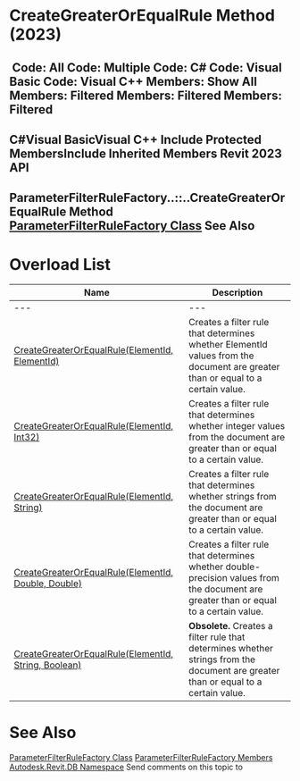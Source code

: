 # CreateGreaterOrEqualRule Method (2023)

﻿
 Code: All Code: Multiple Code: C# Code: Visual Basic Code: Visual C++  Members: Show All Members: Filtered Members: Filtered Members: Filtered   
---  
C#Visual BasicVisual C++
Include Protected MembersInclude Inherited Members
Revit 2023 API  
---  
ParameterFilterRuleFactory..::..CreateGreaterOrEqualRule Method   
[ParameterFilterRuleFactory Class](317755a4-24ba-9f36-7639-f6fb2aa5a1a7.md "ParameterFilterRuleFactory Class") See Also  
---  
# Overload List
| Name | Description |
| --- | --- |
| --- | --- | --- |
| [CreateGreaterOrEqualRule(ElementId, ElementId)](88ab89de-0fbc-9750-cbfe-cacd637b3f00.md "CreateGreaterOrEqualRule Method \(ElementId, ElementId\)") | Creates a filter rule that determines whether ElementId values from the document are greater than or equal to a certain value. |
| [CreateGreaterOrEqualRule(ElementId, Int32)](5bef06b9-9257-9fd6-d6ca-01fc9d0f5f9e.md "CreateGreaterOrEqualRule Method \(ElementId, Int32\)") | Creates a filter rule that determines whether integer values from the document are greater than or equal to a certain value. |
| [CreateGreaterOrEqualRule(ElementId, String)](e7549a8a-72bf-d4ef-e900-18e6b767882a.md "CreateGreaterOrEqualRule Method \(ElementId, String\)") | Creates a filter rule that determines whether strings from the document are greater than or equal to a certain value. |
| [CreateGreaterOrEqualRule(ElementId, Double, Double)](3be5900e-4b7b-7197-8a7e-664b7ecc15e5.md "CreateGreaterOrEqualRule Method \(ElementId, Double, Double\)") | Creates a filter rule that determines whether double-precision values from the document are greater than or equal to a certain value. |
| [CreateGreaterOrEqualRule(ElementId, String, Boolean)](7314ad1a-9511-565e-9f12-2b7868a4b7c1.md "CreateGreaterOrEqualRule Method \(ElementId, String, Boolean\)") | **Obsolete.** Creates a filter rule that determines whether strings from the document are greater than or equal to a certain value. |

# See Also
[ParameterFilterRuleFactory Class](317755a4-24ba-9f36-7639-f6fb2aa5a1a7.md "ParameterFilterRuleFactory Class")
[ParameterFilterRuleFactory Members](e6646480-b0ce-b299-3996-e965c913f9c4.md "ParameterFilterRuleFactory Members")
[Autodesk.Revit.DB Namespace](87546ba7-461b-c646-cbb1-2cb8f5bff8b2.md "Autodesk.Revit.DB Namespace")
Send comments on this topic to 